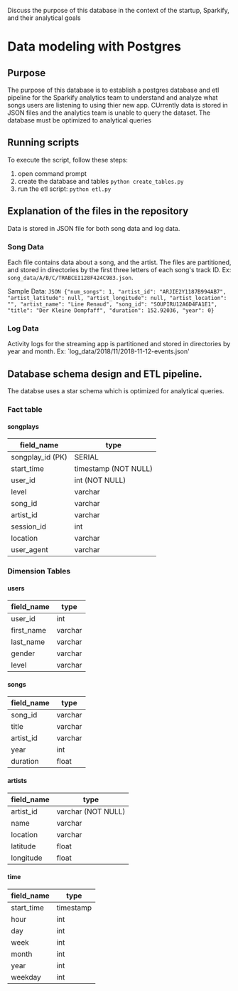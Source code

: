 Discuss the purpose of this database in the context of the startup, Sparkify, and their analytical goals
# Data modeling with Postgres
## Purpose
The purpose of this database  is to establish a postgres database and etl pipeline for the Sparkify analytics team to understand and analyze what songs users are listening to using thier new app.  CUrrently data is stored in JSON files and the analytics team is unable to query the dataset. The database must be optimized to analytical queries

## Running scripts
To execute the script, follow these steps:
1. open command prompt
2. create the database and tables
    `python create_tables.py`
3. run the etl script:
    `python etl.py`

## Explanation of the files in the repository
Data is stored in JSON file for both song data and log data.  
### Song Data
Each file contains data about a song, and the artist. The files are partitioned, and stored in directories by the first three letters of each song's track ID.  Ex: `song_data/A/B/C/TRABCEI128F424C983.json`.

Sample Data: ```JSON {"num_songs": 1, "artist_id": "ARJIE2Y1187B994AB7", "artist_latitude": null, "artist_longitude": null, "artist_location": "", "artist_name": "Line Renaud", "song_id": "SOUPIRU12A6D4FA1E1", "title": "Der Kleine Dompfaff", "duration": 152.92036, "year": 0}```

### Log Data
Activity logs for the streaming app is partitioned and stored in directories by year and month. Ex: `log_data/2018/11/2018-11-12-events.json'

## Database schema design and ETL pipeline.
The databse uses a star schema which is optimized for analytical queries.
### Fact table
#### songplays
|field_name|type|
|---|---|
|songplay_id (PK)|SERIAL|
|start_time|timestamp (NOT NULL)|
|user_id|int (NOT NULL)|
|level|varchar|
|song_id|varchar|
|artist_id|varchar|
|session_id|int|
|location|varchar|
|user_agent|varchar

### Dimension Tables
#### users 
|field_name|type|
|---|---|
|user_id|int|
|first_name|varchar|
|last_name|varchar|
|gender|varchar|
|level|varchar
#### songs 
|field_name|type|
|---|---|
|song_id|varchar|
|title|varchar|
|artist_id|varchar|
|year|int|
|duration|float
#### artists 
|field_name|type|
|---|---|
|artist_id|varchar (NOT NULL)|
|name|varchar|
|location|varchar|
|latitude|float|
|longitude|float
#### time 
|field_name|type|
|---|---|
|start_time|timestamp|
|hour|int|
|day|int|
|week|int|
|month|int|
|year|int|
|weekday|int